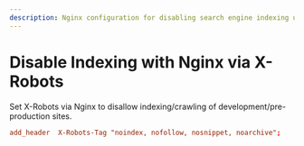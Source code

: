 ```yaml
---
description: Nginx configuration for disabling search engine indexing using X-Robots headers on development sites.
---
```

# Disable Indexing with Nginx via X-Robots

Set X-Robots via Nginx to disallow indexing/crawling of development/pre-production sites.

```conf
add_header  X-Robots-Tag "noindex, nofollow, nosnippet, noarchive";
```
